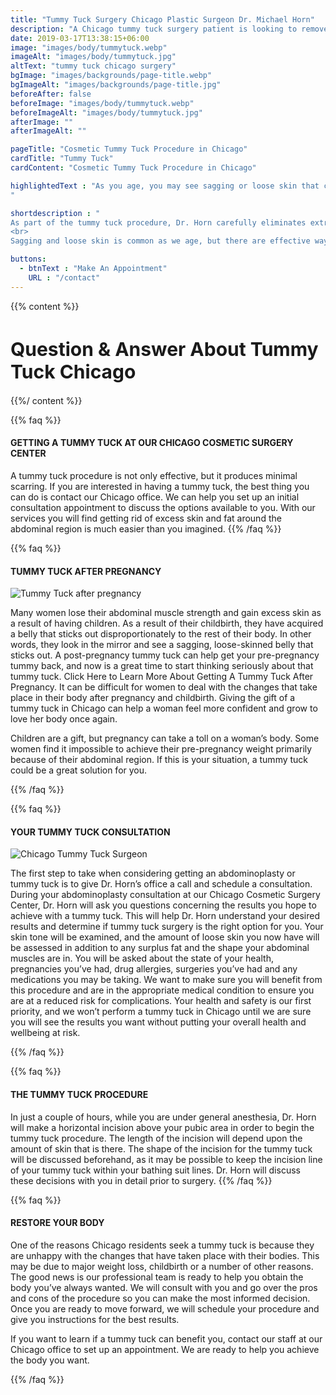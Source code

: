 ```yaml
---
title: "Tummy Tuck Surgery Chicago Plastic Surgeon Dr. Michael Horn"
description: "A Chicago tummy tuck surgery patient is looking to remove the stubborn fat and excess skin around the abdominal area. Top rated Chicago body surgeon Dr. Michael Horn is a pioneer"
date: 2019-03-17T13:38:15+06:00
image: "images/body/tummytuck.webp"
imageAlt: "images/body/tummytuck.jpg"
altText: "tummy tuck chicago surgery"
bgImage: "images/backgrounds/page-title.webp"
bgImageAlt: "images/backgrounds/page-title.jpg"
beforeAfter: false
beforeImage: "images/body/tummytuck.webp"
beforeImageAlt: "images/body/tummytuck.jpg"
afterImage: ""
afterImageAlt: ""

pageTitle: "Cosmetic Tummy Tuck Procedure in Chicago"
cardTitle: "Tummy Tuck"
cardContent: "Cosmetic Tummy Tuck Procedure in Chicago"

highlightedText : "As you age, you may see sagging or loose skin that creates a visible bulge in your tummy. For women, this may occur after pregnancy because the muscles and skin in the area have been stretched. At our Chicago Cosmetic Surgery Center, we perform an abdominoplasty, or tummy tuck, to create a flatter, proportionate midsection, as well as to reduce this bulging in the tummy. Usually performed under general anesthesia, the tummy tuck takes approximately two hours to complete. You may experience some side effects temporarily, including soreness, pain, swelling, bruising and numbness. However, most patients can return to light activity and even work in as little as two to four weeks.
"

shortdescription : "
As part of the tummy tuck procedure, Dr. Horn carefully eliminates extra fat in the area, tightening the abdominal muscles to complete the look. He will customize this procedure to your specific body type, as well as your unique goals. For many patients at our Chicago, Illinois, practice, this means defining their shape and creating a more flattering appearance. Once you have gone through this procedure, you will enjoy a body you can feel more comfortable in, giving you the self-confidence you need and deserve.
<br>
Sagging and loose skin is common as we age, but there are effective ways to treat it. The Michael Horn Center for Cosmetic Surgery can help reduce this excess skin by providing a tummy tuck. Dr. Horn will carefully review your health profile and then speak with you about your goals for the procedure. He will ensure you have realistic expectations for the surgery and the results."

buttons:
  - btnText : "Make An Appointment"
    URL : "/contact"
---
```


{{% content %}}
<h1 style="font-size:30px;">Question & Answer About Tummy Tuck Chicago</h1>

{{%/ content %}}

{{% faq %}}

#### GETTING A TUMMY TUCK AT OUR CHICAGO COSMETIC SURGERY CENTER

A tummy tuck procedure is not only effective, but it produces minimal scarring. If you are interested in having a tummy tuck, the best thing you can do is contact our Chicago office. We can help you set up an initial consultation appointment to discuss the options available to you. With our services you will find getting rid of excess skin and fat around the abdominal region is much easier than you imagined.
{{% /faq %}}

{{% faq %}}

#### TUMMY TUCK AFTER PREGNANCY

![Tummy Tuck after pregnancy](../../images/body/tummy-tuck-example.jpg "tummy tuck")

Many women lose their abdominal muscle strength and gain excess skin as a result of having children. As a result of their childbirth, they have acquired a belly that sticks out disproportionately to the rest of their body. In other words, they look in the mirror and see a sagging, loose-skinned belly that sticks out. A post-pregnancy tummy tuck can help get your pre-pregnancy tummy back, and now is a great time to start thinking seriously about that tummy tuck. Click Here to Learn More About Getting A Tummy Tuck After Pregnancy. It can be difficult for women to deal with the changes that take place in their body after pregnancy and childbirth. Giving the gift of a tummy tuck in Chicago can help a woman feel more confident and grow to love her body once again.

Children are a gift, but pregnancy can take a toll on a woman’s body. Some women find it impossible to achieve their pre-pregnancy weight primarily because of their abdominal region. If this is your situation, a tummy tuck could be a great solution for you.


{{% /faq %}}

{{% faq %}}

#### YOUR TUMMY TUCK CONSULTATION

![Chicago Tummy Tuck Surgeon](../../images/body/tummy-tuck-example-2.jpg "tummy tuck procedure")


The first step to take when considering getting an abdominoplasty or tummy tuck is to give Dr. Horn’s office a call and schedule a consultation. During your abdominoplasty consultation at our Chicago Cosmetic Surgery Center, Dr. Horn will ask you questions concerning the results you hope to achieve with a tummy tuck. This will help Dr. Horn understand your desired results and determine if tummy tuck surgery is the right option for you. Your skin tone will be examined, and the amount of loose skin you now have will be assessed in addition to any surplus fat and the shape your abdominal muscles are in. You will be asked about the state of your health, pregnancies you’ve had, drug allergies, surgeries you’ve had and any medications you may be taking. We want to make sure you will benefit from this procedure and are in the appropriate medical condition to ensure you are at a reduced risk for complications. Your health and safety is our first priority, and we won’t perform a tummy tuck in Chicago until we are sure you will see the results you want without putting your overall health and wellbeing at risk.

{{% /faq %}}


{{% faq %}}
#### THE TUMMY TUCK PROCEDURE
In just a couple of hours, while you are under general anesthesia, Dr. Horn will make a horizontal incision above your pubic area in order to begin the tummy tuck procedure. The length of the incision will depend upon the amount of skin that is there. The shape of the incision for the tummy tuck will be discussed beforehand, as it may be possible to keep the incision line of your tummy tuck within your bathing suit lines. Dr. Horn will discuss these decisions with you in detail prior to surgery.
{{% /faq %}}


{{% faq %}}
#### RESTORE YOUR BODY
One of the reasons Chicago residents seek a tummy tuck is because they are unhappy with the changes that have taken place with their bodies. This may be due to major weight loss, childbirth or a number of other reasons. The good news is our professional team is ready to help you obtain the body you’ve always wanted. We will consult with you and go over the pros and cons of the procedure so you can make the most informed decision. Once you are ready to move forward, we will schedule your procedure and give you instructions for the best results.

If you want to learn if a tummy tuck can benefit you, contact our staff at our Chicago office to set up an appointment. We are ready to help you achieve the body you want.


{{% /faq %}}




